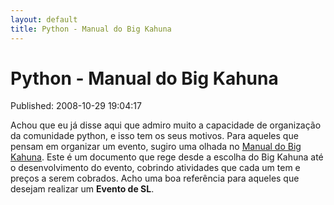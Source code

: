 ```yaml
---
layout: default
title: Python - Manual do Big Kahuna
---
```



Python - Manual do Big Kahuna
=============================
Published: 2008-10-29 19:04:17

Achou que eu já disse aqui que admiro muito a capacidade de organização da
comunidade python, e isso tem os seus motivos. Para aqueles que pensam em
organizar um evento, sugiro uma olhada no [ Manual do Big
Kahuna](http://associacao.pythonbrasil.org/associacao/manual-do-big-kahuna).
Este é um documento que rege desde a escolha do Big Kahuna até o
desenvolvimento do evento, cobrindo atividades que cada um tem e preços a
serem cobrados. Acho uma boa referência para aqueles que desejam realizar um
**Evento de SL**.


